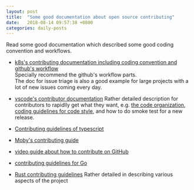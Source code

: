 ```yaml
---
layout: post
title:  "Some good documentation about open source contributing"
date:   2018-08-14 09:57:38 +0800
categories: daily-posts
---
```


Read some good documentation which described some good coding convention and workflows.  
- [k8s's contributing documentation including coding convention and github's workflow](https://github.com/kubernetes/community/tree/master/contributors/guide)  
Specially recommend the github's workflow parts.  
The doc for issue triage is also a good example for large projects with a lot of new issues coming every day.

- [vscode's contributor documentation](https://github.com/Microsoft/vscode/wiki)
Rather detailed description for contributors to rapidlly get what they want, e.g. [the code organization](https://github.com/Microsoft/vscode/wiki/Code-Organization), [coding guidelines for code style](https://github.com/Microsoft/vscode/wiki/Coding-Guidelines), and how to do smoke test for a new release.

- [Contributing guidelines of typescript](https://github.com/Microsoft/TypeScript/blob/master/CONTRIBUTING.md)
- [Moby's contributing guide](https://github.com/moby/moby/blob/master/CONTRIBUTING.md)
- [video guide about how to contribute on GitHub](https://egghead.io/courses/how-to-contribute-to-an-open-source-project-on-github)
- [contributing guidelines for Go](https://github.com/golang/go/wiki)
- [Rust contributing guidelines](https://github.com/rust-lang/rust/blob/master/CONTRIBUTING.md) 
Rather detailed in describing various aspects of the project



